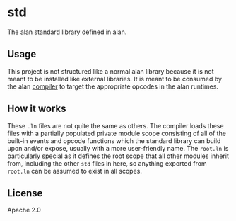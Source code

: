 # std

The alan standard library defined in alan.

## Usage

This project is not structured like a normal alan library because it is not meant to be installed like external libraries. It is meant to be consumed by the alan [compiler](https://github.com/alantech/compiler) to target the appropriate opcodes in the alan runtimes.

## How it works

These `.ln` files are not quite the same as others. The compiler loads these files with a partially populated private module scope consisting of all of the built-in events and opcode functions which the standard library can build upon and/or expose, usually with a more user-friendly name. The `root.ln` is particularly special as it defines the root scope that all other modules inherit from, including the other `std` files in here, so anything exported from `root.ln` can be assumed to exist in all scopes.

## License

Apache 2.0
